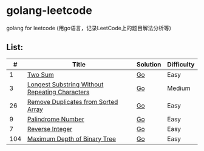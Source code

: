 # golang-leetcode
golang for leetcode (用go语言，记录LeetCode上的题目解法分析等)



## List: 

| # | Title | Solution | Difficulty |
|---| ----- | -------- | ---------- |
|1|[Two Sum](https://leetcode-cn.com/problems/two-sum/description/) | [Go](/1.twoSum/twoSum.go)|Easy|
|3|[Longest Substring Without Repeating Characters](https://leetcode-cn.com/problems/longest-substring-without-repeating-characters/description/) | [Go](/3.longestSubstring/longestSubstring.go)|Medium|
|26|[Remove Duplicates from Sorted Array](https://leetcode-cn.com/problems/remove-duplicates-from-sorted-array/description/) | [Go](/26.removeDuplicates/removeDuplicates.go)|Easy|
|9|[Palindrome Number](https://leetcode-cn.com/problems/palindrome-number/description/) | [Go](/9.palindromeNumber/palindromeNumber.go)|Easy|
|7|[Reverse Integer](https://leetcode-cn.com/problems/reverse-integer/description/) | [Go](/7.reverseInteger/reverseInteger.go)|Easy|
|104|[Maximum Depth of Binary Tree](https://leetcode-cn.com/problems/maximum-depth-of-binary-tree/description/) | [Go](/104.maximumDepthofBinaryTree/maximumDepthofBinaryTree.go)|Easy|